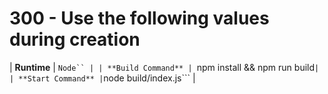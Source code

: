 # 300 - Use the following values during creation

| **Runtime** | ```Node`` |
| **Build Command** | ```npm install && npm run build``` |
| **Start Command** | ```node build/index.js``` |

